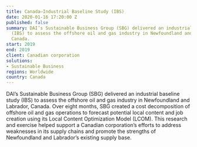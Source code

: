 ```yaml
---
title: Canada—Industrial Baseline Study (IBS)
date: 2020-01-16 17:20:00 Z
published: false
summary: DAI’s Sustainable Business Group (SBG) delivered an industrial baseline study
  (IBS) to assess the offshore oil and gas industry in Newfoundland and Labrador,
  Canada.
start: 2019
end: 2019
client: Canadian corporation
solutions:
- Sustainable Business
regions: Worldwide
country: Canada
---
```


DAI’s Sustainable Business Group (SBG) delivered an industrial baseline study (IBS) to assess the offshore oil and gas industry in Newfoundland and Labrador, Canada. Over eight months, SBG created a cost decomposition of offshore oil and gas operations to forecast potential local content and job creation using its Local Content Optimization Model (LCOM). This research and exercise helped support a Canadian corporation’s efforts to address weaknesses in its supply chains and promote the strengths of Newfoundland and Labrador’s existing supply base.
